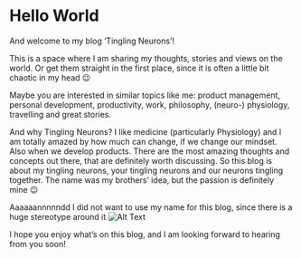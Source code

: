 # Hello World


And welcome to my blog ‘Tingling Neurons’!

This is a space where I am sharing my thoughts, stories and views on the world. Or get them straight in the first place, since it is often a little bit chaotic in my head 😉

Maybe you are interested in similar topics like me: product management, personal development, productivity, work, philosophy, (neuro-) physiology, travelling and great stories.

And why Tingling Neurons? I like medicine (particularly Physiology) and I am totally amazed by how much can change, if we change our mindset. Also when we develop products. There are the most amazing thoughts and concepts out there, that are definitely worth discussing. So this blog is about my tingling neurons, your tingling neurons and our neurons tingling together. The name was my brothers’ idea, but the passion is definitely mine 😉

Aaaaaannnnndd I did not want to use my name for this blog, since there is a huge stereotype around it 
![Alt Text](https://media.giphy.com/media/VcBEAjmNYk4APlFhaJ/giphy.gif)


I hope you enjoy what’s on this blog, and I am looking forward to hearing from you soon!
